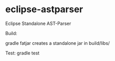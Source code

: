 # eclipse-astparser
Eclipse Standalone AST-Parser


Build:

gradle fatjar
creates a standalone jar in build/libs/

Test:
gradle test



